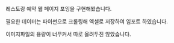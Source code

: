 레스토랑 예약 웹 페이지 포잉을 구현해봤습니다.

필요한 데이터는 파이썬으로 크롤링해 엑셀로 저장하여 임포트 하였습니다.

이미지파일의 용량이 너무커서 따로 올려두진 않았습니다.
